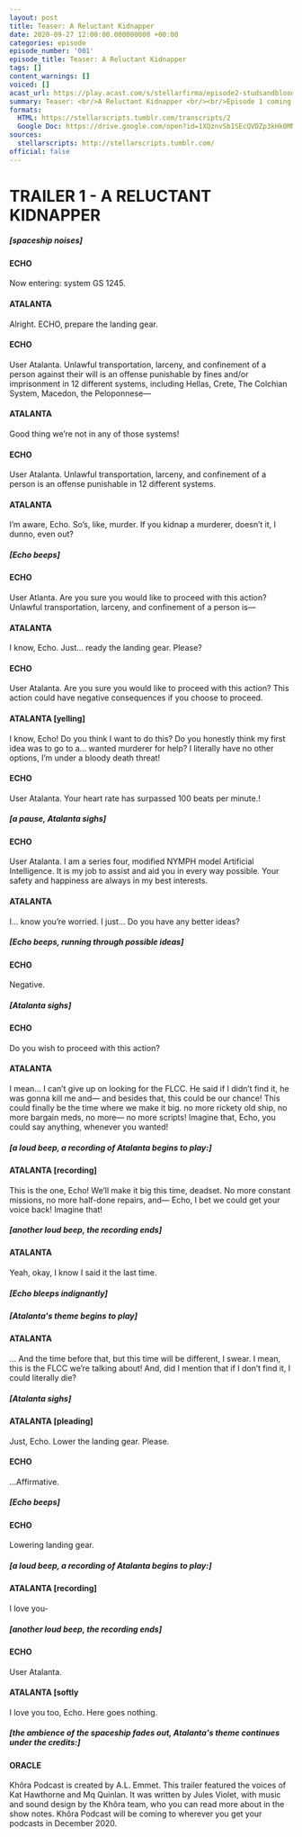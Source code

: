 ```yaml
---
layout: post
title: Teaser: A Reluctant Kidnapper
date: 2020-09-27 12:00:00.000000000 +00:00
categories: episode
episode_number: '001'
episode_title: Teaser: A Reluctant Kidnapper
tags: []
content_warnings: []
voiced: []
acast_url: https://play.acast.com/s/stellarfirma/episode2-studsandblood
summary: Teaser: <br/>A Reluctant Kidnapper <br/><br/>Episode 1 coming to wherever you get podcasts in December 2020.
formats:
  HTML: https://stellarscripts.tumblr.com/transcripts/2
  Google Doc: https://drive.google.com/open?id=1XQznvSb1SEcQVDZp3kHk0MN7sGPavpQWGYaj3RoE6XU
sources:
  stellarscripts: http://stellarscripts.tumblr.com/
official: false
---
```


# __TRAILER 1 - A RELUCTANT KIDNAPPER__

##### [spaceship noises]

#### ECHO

Now entering: system GS 1245.

#### ATALANTA

Alright. ECHO, prepare the landing gear. 

#### ECHO

User Atalanta. Unlawful transportation, larceny, and confinement of a person against their will is an offense punishable by fines and/or imprisonment in 12 different systems, including Hellas, Crete, The Colchian System, Macedon, the Peloponnese—

#### ATALANTA

Good thing we’re not in any of those systems!

#### ECHO

User Atalanta. Unlawful transportation, larceny, and confinement of a person is an offense punishable in 12 different systems.

#### ATALANTA

I’m aware, Echo. So’s, like, murder. If you kidnap a murderer, doesn’t it, I dunno, even out?

##### [Echo beeps]

#### ECHO

User Atlanta. Are you sure you would like to proceed with this action? Unlawful transportation, larceny, and confinement of a person is— 

#### ATALANTA

I know, Echo. Just... ready the landing gear. Please?

#### ECHO

User Atalanta. Are you sure you would like to proceed with this action? This action could have negative consequences if you choose to proceed.

#### ATALANTA [yelling]

I know, Echo! Do you think I want to do this? Do you honestly think my first idea was to go to a... wanted murderer for help? I literally have no other options, I’m under a bloody death threat!

#### ECHO

User Atalanta. Your heart rate has surpassed 100 beats per minute.!

##### [a pause, Atalanta sighs]

#### ECHO

User Atalanta. I am a series four, modified NYMPH model Artificial Intelligence. It is my job to assist  and aid you in every way possible. Your safety and happiness are always in my best interests.

#### ATALANTA

I... know you’re worried. I just... Do you have any better ideas?

##### [Echo beeps, running through possible ideas]

#### ECHO

Negative.

##### [Atalanta sighs]

#### ECHO

Do you wish to proceed with this action?

#### ATALANTA

I mean... I can’t give up on looking for the FLCC. He said if I didn’t find it, he was gonna kill me and— and besides that, this could be our chance! This could finally be the time where we make it big. no more rickety old ship, no more bargain meds, no more— no more scripts! Imagine that, Echo, you could say anything, whenever you wanted!

##### [a loud beep, a recording of Atalanta begins to play:]

#### ATALANTA [recording]

This is the one, Echo! We’ll make it big this time, deadset. No more constant missions, no more half-done repairs, and— Echo, I bet we could get your voice back! Imagine that!

##### [another loud beep, the recording ends]

#### ATALANTA

Yeah, okay, I know I said it the last time.

##### [Echo bleeps indignantly]

##### [Atalanta's theme begins to play]

#### ATALANTA

… And the time before that, but this time will be different, I swear. I mean, this is the FLCC we’re talking about! And, did I mention that if I don’t find it, I could literally die?

##### [Atalanta sighs]

#### ATALANTA [pleading]

Just, Echo. Lower the landing gear. Please.

#### ECHO

...Affirmative.

##### [Echo beeps]

#### ECHO

Lowering landing gear.

##### [a loud beep, a recording of Atalanta begins to play:]

#### ATALANTA [recording]

I love you-

##### [another loud beep, the recording ends]

#### ECHO

User Atalanta.

#### ATALANTA [softly

I love you too, Echo. Here goes nothing. 

##### [the ambience of the spaceship fades out, Atalanta's theme continues under the credits:]

#### ORACLE

Khôra Podcast is created by A.L. Emmet. This trailer featured the voices of Kat Hawthorne and Mq Quinlan. It was written by Jules Violet, with music and sound design by the Khôra team, who you can read more about in the show notes. Khôra Podcast will be coming to wherever you get your podcasts in December 2020.
